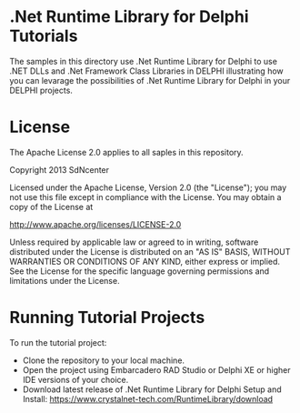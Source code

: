 # .Net Runtime Library for Delphi Tutorials
The samples in this directory use .Net Runtime Library for Delphi to use .NET DLLs and .Net Framework Class Libraries in DELPHI illustrating how you can levarage the possibilities of .Net Runtime Library for Delphi in your DELPHI projects.

# License
The Apache License 2.0 applies to all saples in this repository.

Copyright 2013 SdNcenter

Licensed under the Apache License, Version 2.0 (the "License"); you may not use this file except in compliance with the License. You may obtain a copy of the License at

  http://www.apache.org/licenses/LICENSE-2.0
  
Unless required by applicable law or agreed to in writing, software distributed under the License is distributed on an "AS IS" BASIS, WITHOUT WARRANTIES OR CONDITIONS OF ANY KIND, either express or implied. See the License for the specific language governing permissions and limitations under the License.

# Running Tutorial Projects
To run the tutorial project:
* Clone the repository to your local machine.
* Open the project using Embarcadero RAD Studio or Delphi XE or higher IDE versions of your choice.
* Download latest release of .Net Runtime Library for Delphi Setup and Install: https://www.crystalnet-tech.com/RuntimeLibrary/download

